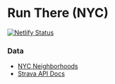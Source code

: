 # Run There (NYC)
[![Netlify Status](https://api.netlify.com/api/v1/badges/b586224f-df15-4f3b-9a02-3a2932284814/deploy-status)](https://app.netlify.com/sites/runthere/deploys)
### Data
- [NYC Neighborhoods](https://data.cityofnewyork.us/City-Government/2010-Neighborhood-Tabulation-Areas-NTAs-/cpf4-rkhq)
- [Strava API Docs](https://developers.strava.com/docs/)
